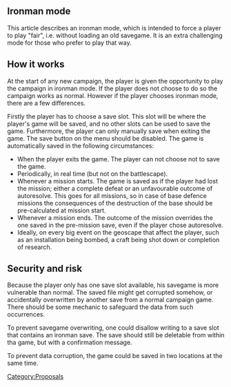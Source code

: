 ## Ironman mode

This article describes an ironman mode, which is intended to force a
player to play "fair", i.e. without loading an old savegame. It is an
extra challenging mode for those who prefer to play that way.

## How it works

At the start of any new campaign, the player is given the opportunity to
play the campaign in ironman mode. If the player does not choose to do
so the campaign works as normal. However if the player chooses ironman
mode, there are a few differences.

Firstly the player has to choose a save slot. This slot will be where
the player's game will be saved, and no other slots can be used to save
the game. Furthermore, the player can only manually save when exiting
the game. The save button on the menu should be disabled. The game is
automatically saved in the following circumstances:

- When the player exits the game. The player can not choose not to save
  the game.
- Periodically, in real time (but not on the battlescape).
- Whenever a mission starts. The game is saved as if the player had lost
  the mission; either a complete defeat or an unfavourable outcome of
  autoresolve. This goes for all missions, so in case of base defence
  missions the consequences of the destruction of the base should be
  pre-calculated at mission start.
- Whenever a mission ends. The outcome of the mission overrides the one
  saved in the pre-mission save, even if the player chose autoresolve.
- Ideally, on every big event on the geoscape that affect the player,
  such as an installation being bombed, a craft being shot down or
  completion of research.

## Security and risk

Because the player only has one save slot available, his savegame is
more vulnerable than normal. The saved file might get corrupted somehow,
or accidentally overwritten by another save from a normal campaign game.
There should be some mechanic to safeguard the data from such
occurrences.

To prevent savegame overwriting, one could disallow writing to a save
slot that contains an ironman save. The save should still be deletable
from within tha game, but with a confirmation message.

To prevent data corruption, the game could be saved in two locations at
the same time.

[Category:Proposals](Category:Proposals "wikilink")